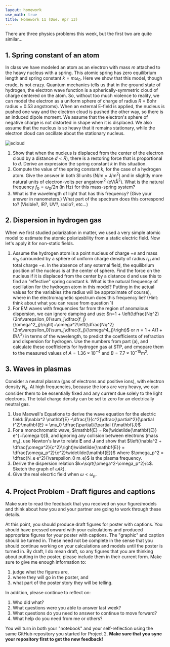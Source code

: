 ```yaml
---
layout: homework
use_math: true
title: Homework 11 (Due. Apr 13)
---
```


There are three physics problems this week, but the first two are quite similar...

## 1. Spring constant of an atom

In class we have modeled an atom as an electron with mass $m$ attached to the heavy nucleus with a spring. This atomic spring has zero equilibrium length and spring constant $k = m\omega_0$. Here we show that this model, though crude, is not crazy. Quantum mechanics tells us that in the ground state of hydrogen, the electron wave function is a spherically-symmetric cloud of charge centered on the atom. So, without too much violence to reality, we can model the electron as a uniform sphere of charge of radius $R$ = Bohr radius = 0.53 angstroms). When an external E-field is applied, the nucleus is pushed one way and the electron cloud is pushed the other way, so there is an induced dipole moment. We assume that the electron's sphere of negative charge is not distorted in shape when it is displaced. We also assume that the nucleus is so heavy that it remains stationary, while the electron cloud can oscillate about the stationary nucleus.

![ecloud][ecloud]

[ecloud]: ./images/hw11/electron_cloud.png

1. Show that when the nucleus is displaced from the center of the electron cloud by a distance $d < R$), there is a restoring force that is proportional to $d$. Derive an expression the spring constant $k$ in this situation.
2. Compute the value of the spring constant $k$, for the case of a hydrogen atom. Give the answer in both SI units (N/m = J/m$^2$) and in slightly more natural units of electron-volts per angstrom$^2$ (eV/Å$^2$). What is the natural frequency $f_0 = ω_0/2\pi$ (in Hz) for this mass-spring system?
3. What is the wavelength of light that has this frequency? (Give your answer in nanometers.) What part of the spectrum does this correspond to? (Visible?, IR?, UV?, radio?, etc...)

## 2. Dispersion in hydrogen gas

When we first studied polarization in matter, we used a very simple atomic model to estimate the atomic polarizability from a static electric field. Now let's apply it for non-static fields.

1. Assume the hydrogen atom is a point nucleus of charge $+e$ and mass $m_p$ surrounded by a sphere of uniform charge density of radius $r_H$ and total charge $-e$. In the absence of any external field, the equilibrium position of the nucleus is at the center of sphere. Find the force on the nucleus if it is displaced from the center by a distance d and use this to find an "effective" spring constant k. What is the natural frequency of oscillation for the hydrogen atom in this model? Putting in the actual values for the variables (the radius will be approximate of course), where in the electromagnetic spectrum does this frequency lie? (Hint: think about what you can reuse from question 1)
2. For EM waves with frequencies far from the region of anomalous dispersion, we can ignore damping and use: $n=1 + \left(\dfrac{Nq^2}{2m\varepsilon_0}\sum_j\dfrac{f_j}{\omega^2_j}\right)+\omega^2\left(\dfrac{Nq^2}{2m\varepsilon_0}\sum_j\dfrac{f_j}{\omega^4_j}\right)$ or $n=1+A(1+B/\lambda^2)$ in terms of the wavelength, to predict the coefficients of refraction and dispersion for hydrogen. Use the numbers from part (a), and calculate these coefficients for hydrogen gas at STP, and cmopare them to the measured values of $A=1.36\times10^{-4}$ and $B=7.7\times10^{-15}$m$^2$.

## 3. Waves in plasmas

Consider a neutral plasma (gas of electrons and positive ions), with electron
density $N_e$. At high frequencies, because the ions are very heavy, we can consider them to be essentially fixed and any current due solely to the light electrons. The total charge density can be set to zero for an electrically neutral gas.

1. Use Maxwell's Equations to derive the wave equation for the electric field: $\nabla^2 \mathbf{E} -\dfrac{1}{c^2}\dfrac{\partial^2}{\partial t^2}\mathbf{E} = \mu_0 \dfrac{\partial}{\partial t}\mathbf{J}$
2. For a monochromatic wave, $\mathbf{E} = Re(\widetilde{\mathbf{E}} e^{−i\omega t})$, and ignoring any collision between electrons (mass $m_e$), use Newton's law to relate $\mathbf{E}$ and $\mathbf{J}$ and show that $\left(\nabla^2 + \dfrac{\omega^2}{c^2}\right)\widetilde{\mathbf{E}} = \dfrac{\omega_p^2}{c^2}\widetilde{\mathbf{E}}$ where $\omega_p^2 = \dfrac{N_e e^2}{\varepsilon_0 m_e}$ is the plasma frequency.
3. Derive the dispersion relation $k=\sqrt{\omega^2-\omega_p^2}/c$. Sketch the graph of $\omega(k)$.
4. Give the real elecrtic field when $\omega < \omega_p$.

## 4. Project Problem - Draft figures and captions


Make sure to read the feedback that you received on your figure/models and think about how you and your partner are going to work through these details.

At this point, you should produce draft figures for poster with captions. You should have pressed onward with your calculations and produced appropriate figures for your poster with captions. The "graphic" and caption should be turned in. These need not be complete in the sense that you should continue working on your calculations and models until the poster is turned in. By draft, I do mean draft, so any figures that you are thinking about putting in the poster, please include them in their current form. Make sure to give me enough information to:

1. judge what the figures are,
2. where they will go in the poster, and
3. what part of the poster story they will be telling.

In addition, please continue to reflect on:

1. Who did what?
2. What questions were you able to answer last week?
3. What questions do you need to answer to continue to move forward?
4. What help do you need from me or others?

You will turn in both your "notebook" and your self-reflection using the same GitHub repository you started for Project 2. **Make sure that you sync your repository first to get the new feedback!**
